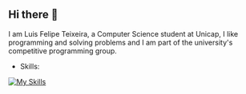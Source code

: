 ## Hi there 👋

I am Luis Felipe Teixeira, a Computer Science student at Unicap, I like programming and solving problems and I am part of the university's competitive programming group.

- Skills:

[![My Skills](https://skillicons.dev/icons?i=py,java,cpp,vim)](https://skillicons.dev)
<!--
**luisfteixeira11/luisfteixeira11** is a ✨ _special_ ✨ repository because its `README.md` (this file) appears on your GitHub profile.

Here are some ideas to get you started:

- 🔭 I’m currently working on ...
- 🌱 I’m currently learning ...
- 👯 I’m looking to collaborate on ...
- 🤔 I’m looking for help with ...
- 💬 Ask me about ...
- 📫 How to reach me: ...
- 😄 Pronouns: ...
- ⚡ Fun fact: ...
-->
